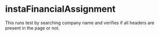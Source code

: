 # instaFinancialAssignment

This runs test by searching company name and verifies if all headers are present in the page or not.
